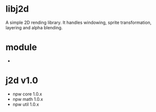 # libj2d
A simple 2D rending library. It handles windowing, sprite transformation, layering and alpha blending.

# module
* 

# j2d v1.0
* npw core 1.0.x
* npw math 1.0.x
* npw util 1.0.x
